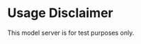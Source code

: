 # Usage Disclaimer

<!--
Use this document to highlight any restrictions or considerations that need to be made when interacting with this model server 
-->
This model server is for test purposes only.